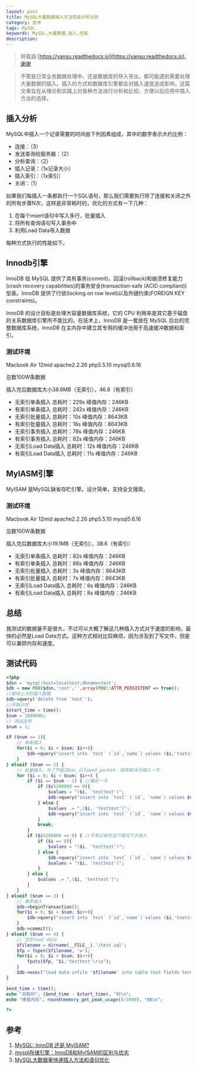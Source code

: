 ```yaml
---
layout: post
title: MySQL大量数据插入方法性能分析比较
category: 技术
tags: MySQL
keywords: MySQL,大量数据,插入,性能
description: 
---
```

> 转载自:[https://yansu.readthedocs.io](https://yansu.readthedocs.io),谢谢

> 不管是日常业务数据处理中，还是数据库的导入导出，都可能遇到需要处理大量数据的插入。插入的方式和数据库引擎都会对插入速度造成影响，这篇文章旨在从理论和实践上对各种方法进行分析和比较，方便以后应用中插入方法的选择。

## 插入分析
MySQL中插入一个记录需要的时间由下列因素组成，其中的数字表示大约比例：

- 连接：（3）
- 发送查询给服务器：（2）
- 分析查询：（2）
- 插入记录：（1x记录大小）
- 插入索引：（1x索引）
- 关闭：（1）

如果我们每插入一条都执行一个SQL语句，那么我们需要执行除了连接和关闭之外的所有步骤N次，这样是非常耗时的，优化的方式有一下几种：

1. 在每个insert语句中写入多行，批量插入
2. 将所有查询语句写入事务中
3. 利用Load Data导入数据

每种方式执行的性能如下。

## Innodb引擎
InnoDB 给 MySQL 提供了具有事务(commit)、回滚(rollback)和崩溃修复能力(crash recovery capabilities)的事务安全(transaction-safe (ACID compliant))型表。InnoDB 提供了行锁(locking on row level)以及外键约束(FOREIGN KEY constraints)。

InnoDB 的设计目标是处理大容量数据库系统，它的 CPU 利用率是其它基于磁盘的关系数据库引擎所不能比的。在技术上，InnoDB 是一套放在 MySQL 后台的完整数据库系统，InnoDB 在主内存中建立其专用的缓冲池用于高速缓冲数据和索引。

### 测试环境
Macbook Air 12mid apache2.2.26 php5.5.10 mysql5.6.16

总数100W条数据

插入完后数据库大小38.6MB（无索引），46.8（有索引）

- 无索引单条插入 总耗时：229s 峰值内存：246KB
- 有索引单条插入 总耗时：242s 峰值内存：246KB
- 无索引批量插入 总耗时：10s 峰值内存：8643KB
- 有索引批量插入 总耗时：16s 峰值内存：8643KB
- 无索引事务插入 总耗时：78s 峰值内存：246KB
- 有索引事务插入 总耗时：82s 峰值内存：246KB
- 无索引Load Data插入 总耗时：12s 峰值内存：246KB
- 有索引Load Data插入 总耗时：11s 峰值内存：246KB

## MyIASM引擎
MyISAM 是MySQL缺省存贮引擎。设计简单，支持全文搜索。

### 测试环境
Macbook Air 12mid apache2.2.26 php5.5.10 mysql5.6.16

总数100W条数据

插入完后数据库大小19.1MB（无索引），38.6（有索引）

- 无索引单条插入 总耗时：82s 峰值内存：246KB
- 有索引单条插入 总耗时：86s 峰值内存：246KB
- 无索引批量插入 总耗时：3s 峰值内存：8643KB
- 有索引批量插入 总耗时：7s 峰值内存：8643KB
- 无索引Load Data插入 总耗时：6s 峰值内存：246KB
- 有索引Load Data插入 总耗时：8s 峰值内存：246KB

## 总结
我测试的数据量不是很大，不过可以大概了解这几种插入方式对于速度的影响，最快的必然是Load Data方式。这种方式相对比较麻烦，因为涉及到了写文件，但是可以兼顾内存和速度。

## 测试代码

```php
<?php
$dsn = 'mysql:host=localhost;dbname=test';
$db = new PDO($dsn,'root','',array(PDO::ATTR_PERSISTENT => true));
//删除上次的插入数据
$db->query('delete from `test`');
//开始计时
$start_time = time();
$sum = 1000000;
// 测试选项
$num = 1;

if ($num == 1){
    // 单条插入
    for($i = 0; $i < $sum; $i++){
        $db->query("insert into `test` (`id`,`name`) values ($i,'tsetssdf')");
    }
} elseif ($num == 2) {
    // 批量插入，为了不超过max_allowed_packet，选择每10万插入一次
    for ($i = 0; $i < $sum; $i++) {
        if ($i == $sum - 1) { //最后一次
            if ($i%100000 == 0){
                $values = "($i, 'testtest')";
                $db->query("insert into `test` (`id`, `name`) values $values");
            } else {
                $values .= ",($i, 'testtest')";
                $db->query("insert into `test` (`id`, `name`) values $values");
            }
            break;
        }
        if ($i%100000 == 0) { //平常只有在这个情况下才插入
            if ($i == 0){
                $values = "($i, 'testtest')";
            } else {
                $db->query("insert into `test` (`id`, `name`) values $values");
                $values = "($i, 'testtest')";
            }
        } else {
            $values .= ",($i, 'testtest')";    
        }
    }
} elseif ($num == 3) {
    // 事务插入
    $db->beginTransaction(); 
    for($i = 0; $i < $sum; $i++){
        $db->query("insert into `test` (`id`,`name`) values ($i,'tsetssdf')");
    }
    $db->commit();
} elseif ($num == 4) {
    // 文件load data
    $filename = dirname(__FILE__).'/test.sql';
    $fp = fopen($filename, 'w');
    for($i = 0; $i < $sum; $i++){
        fputs($fp, "$i,'testtest'\r\n");    
    }
    $db->exec("load data infile '$filename' into table test fields terminated by ','");
}

$end_time = time();
echo "总耗时", ($end_time - $start_time), "秒\n";
echo "峰值内存", round(memory_get_peak_usage()/1000), "KB\n";

?>
```

## 参考
1. [MySQL: InnoDB 还是 MyISAM?](http://coolshell.cn/articles/652.html)
2. [mysql存储引擎：InnoDB和MyISAM的区别与优劣](http://www.ixdba.net/article/2f/2092.html)
3. [MySQL大数据量快速插入方法和语句优化](http://www.uml.org.cn/sjjm/201108293.asp)